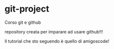 # git-project
Corso  git e github

repository creata per imparare ad usare github!!!

Il tutorial che sto seguendo  è quello di amigoscode!

